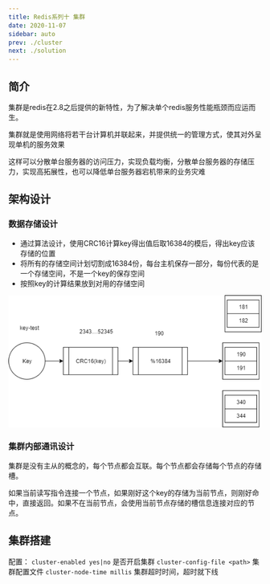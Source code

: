 ```yaml
---
title: Redis系列十 集群
date: 2020-11-07
sidebar: auto
prev: ./cluster
next: ./solution
---
```


## 简介
集群是redis在2.8之后提供的新特性，为了解决单个redis服务性能瓶颈而应运而生。

集群就是使用网络将若干台计算机并联起来，并提供统一的管理方式，使其对外呈现单机的服务效果

这样可以分散单台服务器的访问压力，实现负载均衡，分散单台服务器的存储压力，实现高拓展性，也可以降低单台服务器宕机带来的业务灾难

## 架构设计
### 数据存储设计
- 通过算法设计，使用CRC16计算key得出值后取16384的模后，得出key应该存储的位置
- 将所有的存储空间计划切割成16384份，每台主机保存一部分，每份代表的是一个存储空间，不是一个key的保存空间
- 按照key的计算结果放到对用的存储空间



<center>

![storage](./img/dataset.png)

</center>

### 集群内部通讯设计

集群是没有主从的概念的，每个节点都会互联。每个节点都会存储每个节点的存储槽。

如果当前读写指令连接一个节点，如果刚好这个key的存储为当前节点，则刚好命中，直接返回。如果不在当前节点，会使用当前节点存储的槽信息连接对应的节点。


## 集群搭建

配置：
`cluster-enabled yes|no` 是否开启集群
`cluster-config-file <path>` 集群配置文件
`cluster-node-time millis` 集群超时时间，超时就下线 

